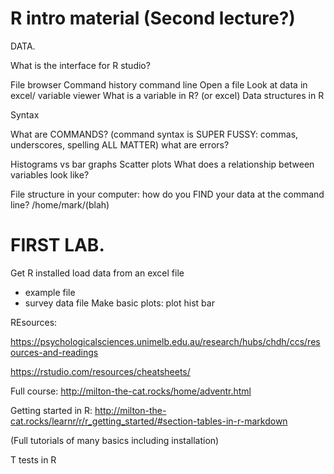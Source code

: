 # R intro material (Second lecture?)

DATA.

What is the interface for R studio?

File browser
Command history
command line
Open a file
Look at data in excel/ variable viewer
What is a variable in R? (or excel)
Data structures in R

Syntax

What are COMMANDS?
(command syntax is SUPER FUSSY: commas, underscores, spelling ALL MATTER)
what are errors? 

Histograms vs bar graphs
Scatter plots
What does a relationship between variables look like?

File structure in your computer: how do you FIND your data at the command line? 
/home/mark/(blah)


# FIRST LAB.
Get R installed
load data from an excel file
- example file
- survey data file
Make basic plots:
plot
hist
bar



REsources: 

https://psychologicalsciences.unimelb.edu.au/research/hubs/chdh/ccs/resources-and-readings

https://rstudio.com/resources/cheatsheets/

Full course:
http://milton-the-cat.rocks/home/adventr.html

Getting started in R: 
http://milton-the-cat.rocks/learnr/r/r_getting_started/#section-tables-in-r-markdown

(Full tutorials of many basics including installation)


T tests in R


